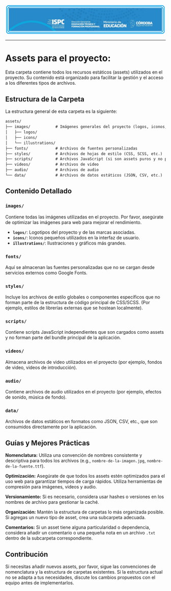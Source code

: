 ![logo](/e_assets/images/logoISPC.png)

---


# Assets para el proyecto:

Esta carpeta contiene todos los recursos estáticos (assets) utilizados en el proyecto. Su contenido está organizado para facilitar la gestión y el acceso a los diferentes tipos de archivos.

## Estructura de la Carpeta

La estructura general de esta carpeta es la siguiente:

```markdown
assets/  
├── images/           # Imágenes generales del proyecto (logos, iconos, ilustraciones, etc.)
│   ├── logos/
│   ├── icons/
│   └── illustrations/
├── fonts/            # Archivos de fuentes personalizadas
├── styles/           # Archivos de hojas de estilo (CSS, SCSS, etc.)
├── scripts/          # Archivos JavaScript (si son assets puros y no parte del código fuente principal)
├── videos/           # Archivos de video
├── audio/            # Archivos de audio
└── data/             # Archivos de datos estáticos (JSON, CSV, etc.)
```


## Contenido Detallado

### `images/`
Contiene todas las imágenes utilizadas en el proyecto. Por favor, asegúrate de optimizar las imágenes para web para mejorar el rendimiento.
- **`logos/`**: Logotipos del proyecto y de las marcas asociadas.
- **`icons/`**: Iconos pequeños utilizados en la interfaz de usuario.
- **`illustrations/`**: Ilustraciones y gráficos más grandes.

### `fonts/`
Aquí se almacenan las fuentes personalizadas que no se cargan desde servicios externos como Google Fonts.

### `styles/`
Incluye los archivos de estilo globales o componentes específicos que no forman parte de la estructura de código principal de CSS/SCSS. (Por ejemplo, estilos de librerías externas que se hostean localmente).

### `scripts/`
Contiene scripts JavaScript independientes que son cargados como assets y no forman parte del bundle principal de la aplicación.

### `videos/`
Almacena archivos de video utilizados en el proyecto (por ejemplo, fondos de video, videos de introducción).

### `audio/`
Contiene archivos de audio utilizados en el proyecto (por ejemplo, efectos de sonido, música de fondo).

### `data/`
Archivos de datos estáticos en formatos como JSON, CSV, etc., que son consumidos directamente por la aplicación.

## Guías y Mejores Prácticas

**Nomenclatura:** Utiliza una convención de nombres consistente y descriptiva para todos los archivos (e.g., `nombre-de-la-imagen.jpg`, `nombre-de-la-fuente.ttf`).  

**Optimización:** Asegúrate de que todos los assets estén optimizados para el uso web para garantizar tiempos de carga rápidos. Utiliza herramientas de compresión para imágenes, videos y audio.  

**Versionamiento:** Si es necesario, considera usar hashes o versiones en los nombres de archivo para gestionar la caché.  

**Organización:** Mantén la estructura de carpetas lo más organizada posible. Si agregas un nuevo tipo de asset, crea una subcarpeta adecuada.  

**Comentarios:** Si un asset tiene alguna particularidad o dependencia, considera añadir un comentario o una pequeña nota en un archivo `.txt` dentro de la subcarpeta correspondiente.  


## Contribución

Si necesitas añadir nuevos assets, por favor, sigue las convenciones de nomenclatura y la estructura de carpetas existentes. Si la estructura actual no se adapta a tus necesidades, discute los cambios propuestos con el equipo antes de implementarlos.